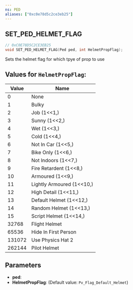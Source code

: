 ```yaml
---
ns: PED
aliases: ["0xc0e78d5c2ce3eb25"]
---
```

## SET_PED_HELMET_FLAG

```c
// 0xC0E78D5C2CE3EB25
void SET_PED_HELMET_FLAG(Ped ped, int HelmetPropFlag);
```

Sets the helmet flag for which tpye of prop to use

## Values for `HelmetPropFlag`:
| Value | Name |
| --- | --- |
| 0 | None |
| 1 | Bulky |
| 2 | Job (1<<1,) |
| 3 | Sunny (1<<2,) |
| 4 | Wet (1<<3,) |
| 5 | Cold (1<<4,) |
| 6 | Not In Car (1<<5,) |
| 7 | Bike Only (1<<6,) |
| 8 | Not Indoors (1<<7,) |
| 9 | Fire Retardent (1<<8,) |
| 10 | Armoured (1<<9,) |
| 11 | Lightly Armoured (1<<10,) |
| 12 | High Detail (1<<11,) |
| 13 | Default Helmet (1<<12,) |
| 14 | Random Helmet (1<<13,) |
| 15 | Script Helmet (1<<14,) |
| 32768 | Flight Helmet |
| 65536 | Hide In First Person |
| 131072 | Use Physics Hat 2 |
| 262144 | Pilot Helmet |


## Parameters
* **ped**: 
* **HelmetPropFlag**: (Default value: `Pv_Flag_Default_Helmet`)
